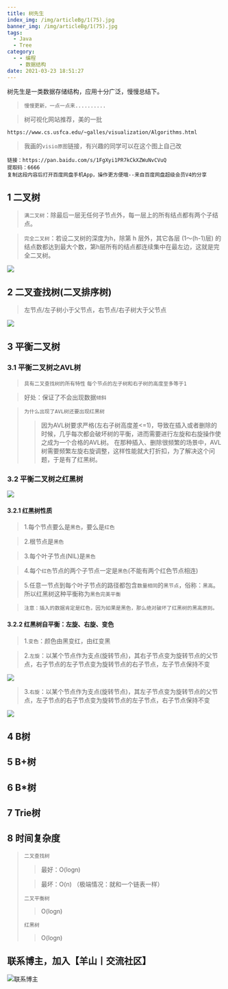 ```yaml
---
title: 树先生
index_img: /img/articleBg/1(75).jpg
banner_img: /img/articleBg/1(75).jpg
tags:
  - Java
  - Tree
category:
  - - 编程
    - 数据结构
date: 2021-03-23 18:51:27
---
```


树先生是一类数据存储结构，应用十分广泛，慢慢总结下。

<!-- more -->

> `慢慢更新，一点一点来..........`

> 树可视化网站推荐，美的一批

```
https://www.cs.usfca.edu/~galles/visualization/Algorithms.html
```

> 我画的`visio原图`链接，有兴趣的同学可以在这个图上自己改

```
链接：https://pan.baidu.com/s/1FgXyi1PR7kCkXZWuNvCVuQ 
提取码：6666 
复制这段内容后打开百度网盘手机App，操作更方便哦--来自百度网盘超级会员V4的分享
```

## 1 二叉树

> `满二叉树`：除最后一层无任何子节点外，每一层上的所有结点都有两个子结点。

> `完全二叉树`：若设二叉树的深度为h，除第 h 层外，其它各层 (1～(h-1)层) 的结点数都达到最大个数，第h层所有的结点都连续集中在最左边，这就是完全二叉树。

![](/img/articleContent/Java_Tree/1.png)

## 2 二叉查找树(二叉排序树)

> 左节点/左子树小于父节点，右节点/右子树大于父节点

![](/img/articleContent/Java_Tree/2.png)

## 3 平衡二叉树

### 3.1 平衡二叉树之AVL树

> `具有二叉查找树的所有特性`
> `每个节点的左子树和右子树的高度至多等于1`

> 好处：保证了不会出现数据`倾斜`

> `为什么出现了AVL树还要出现红黑树`
>> 因为AVL树要求严格(左右子树高度差<=1)，导致在插入或者删除的时候，几乎每次都会破坏树的平衡，进而需要进行左旋和右旋操作使之成为一个合格的AVL树。
>> 在那种插入、删除很频繁的场景中，AVL树需要频繁左旋右旋调整，这样性能就大打折扣，为了解决这个问题，于是有了红黑树。

### 3.2 平衡二叉树之红黑树

![](/img/articleContent/Java_Tree/3.png)

#### 3.2.1 红黑树性质

> 1.每个节点要么是`黑色`，要么是`红色`

> 2.根节点是`黑色`

> 3.每个叶子节点(NIL)是`黑色`

> 4.每个`红色`节点的两个子节点一定是`黑色`(不能有两个红色节点相连)

> 5.任意一节点到每个叶子节点的路径都包含`数量相同`的`黑节点`，俗称：`黑高`。所以红黑树这种平衡称为`黑色完美平衡`

> `注意：插入的数据肯定是红色，因为如果是黑色，那么绝对破坏了红黑树的黑高原则。`

#### 3.2.2 红黑树自平衡：左旋、右旋、变色

> 1.`变色`：颜色由黑变红，由红变黑

> 2.`左旋`：以某个节点作为支点(旋转节点)，其右子节点变为旋转节点的父节点，右子节点的左子节点变为旋转节点的右子节点，左子节点保持不变

![](/img/articleContent/Java_Tree/左旋.gif)

> 3.`右旋`：以某个节点作为支点(旋转节点)，其左子节点变为旋转节点的父节点，左子节点的右子节点变为旋转节点的左子节点，右子节点保持不变

![](/img/articleContent/Java_Tree/右旋.gif)

## 4 B树

## 5 B+树

## 6 B*树

## 7 Trie树

## 8 时间复杂度

> `二叉查找树`
>> 最好：O(logn)
> 
>> 最坏：O(n)   （极端情况：就和一个链表一样）
>
> `二叉平衡树`
>> O(logn)
> 
> `红黑树`
>> O(logn)

## 联系博主，加入【羊山丨交流社区】
![联系博主](/img/icon/wechatFindMe.png)
